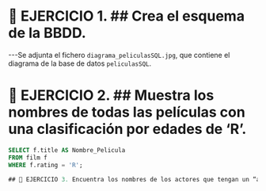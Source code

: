 # 📘 EJERCICIO 1. ## Crea el esquema de la BBDD.  
---Se adjunta el fichero `diagrama_peliculasSQL.jpg`, que contiene el diagrama de la base de datos `peliculasSQL`.  

# 📘 EJERCICIO 2. ## Muestra los nombres de todas las películas con una clasificación por edades de ‘Rʼ.  

```sql
SELECT f.title AS Nombre_Pelicula
FROM film f
WHERE f.rating = 'R';

## 📘 EJERCICIO 3. Encuentra los nombres de los actores que tengan un “actor_idˮ entre 30 y 40.
